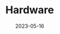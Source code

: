 ---
title: Hardware
fulltitle: Hardware
date: 2023-05-16
tags:
- 2023
characters:
- tzipora
- ross
categories:
- firearms & tools
keywords:
- 2023
url: /stories/hardware/
toc: false
rgb: 214, 48, 80
image: /images/fullres/hardware.jpg
reddit: null
print: null
video: null
caption: Throw out the hardware. Let's do it right.
---